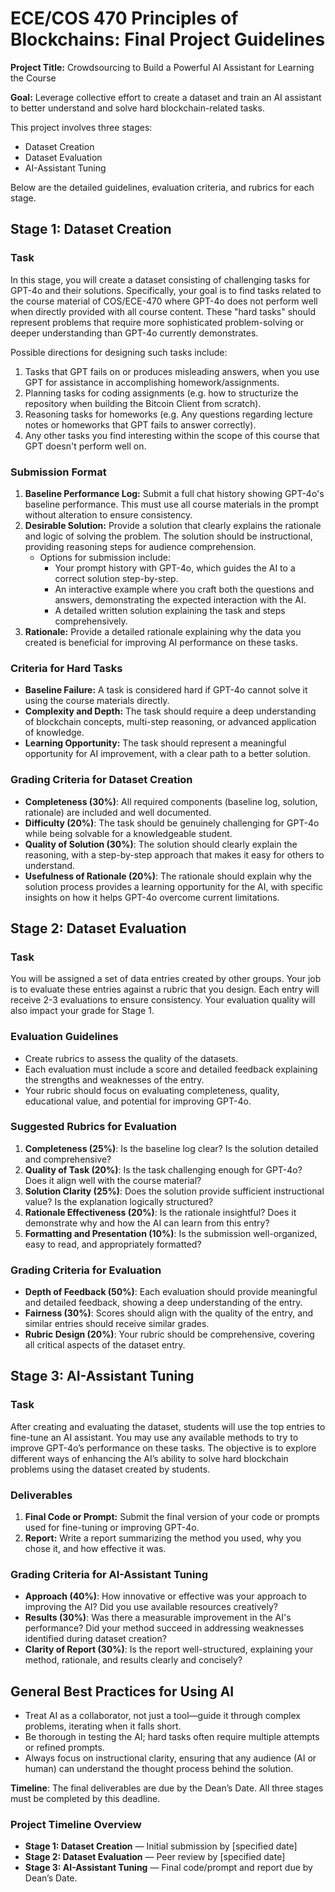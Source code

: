 # ECE/COS 470 Principles of Blockchains: Final Project Guidelines

**Project Title:** Crowdsourcing to Build a Powerful AI Assistant for Learning the Course

**Goal:** Leverage collective effort to create a dataset and train an AI assistant to better understand and solve hard blockchain-related tasks.

This project involves three stages: 
- Dataset Creation
- Dataset Evaluation
- AI-Assistant Tuning

Below are the detailed guidelines, evaluation criteria, and rubrics for each stage.

## **Stage 1: Dataset Creation**

### **Task**
In this stage, you will create a dataset consisting of challenging tasks for GPT-4o and their solutions. Specifically, your goal is to find tasks related to the course material of COS/ECE-470 where GPT-4o does not perform well when directly provided with all course content. These "hard tasks" should represent problems that require more sophisticated problem-solving or deeper understanding than GPT-4o currently demonstrates. 

Possible directions for designing such tasks include:
1. Tasks that GPT fails on or produces misleading answers, when you use GPT for assistance in accomplishing homework/assignments.
2. Planning tasks for coding assignments (e.g. how to structurize the repository when building the Bitcoin Client from scratch).
3. Reasoning tasks for homeworks (e.g. Any questions regarding lecture notes or homeworks that GPT fails to answer correctly). 
4. Any other tasks you find interesting within the scope of this course that GPT doesn't perform well on. 

### **Submission Format**
1. **Baseline Performance Log:** Submit a full chat history showing GPT-4o's baseline performance. This must use all course materials in the prompt without alteration to ensure consistency.
2. **Desirable Solution:** Provide a solution that clearly explains the rationale and logic of solving the problem. The solution should be instructional, providing reasoning steps for audience comprehension.
   - Options for submission include:
     - Your prompt history with GPT-4o, which guides the AI to a correct solution step-by-step.
     - An interactive example where you craft both the questions and answers, demonstrating the expected interaction with the AI.
     - A detailed written solution explaining the task and steps comprehensively.
3. **Rationale:** Provide a detailed rationale explaining why the data you created is beneficial for improving AI performance on these tasks.

### **Criteria for Hard Tasks**
- **Baseline Failure:** A task is considered hard if GPT-4o cannot solve it using the course materials directly.
- **Complexity and Depth:** The task should require a deep understanding of blockchain concepts, multi-step reasoning, or advanced application of knowledge.
- **Learning Opportunity:** The task should represent a meaningful opportunity for AI improvement, with a clear path to a better solution.

### **Grading Criteria for Dataset Creation**
- **Completeness (30%)**: All required components (baseline log, solution, rationale) are included and well documented.
- **Difficulty (20%)**: The task should be genuinely challenging for GPT-4o while being solvable for a knowledgeable student.
- **Quality of Solution (30%)**: The solution should clearly explain the reasoning, with a step-by-step approach that makes it easy for others to understand.
- **Usefulness of Rationale (20%)**: The rationale should explain why the solution process provides a learning opportunity for the AI, with specific insights on how it helps GPT-4o overcome current limitations.

## **Stage 2: Dataset Evaluation**

### **Task**
You will be assigned a set of data entries created by other groups. Your job is to evaluate these entries against a rubric that you design. Each entry will receive 2-3 evaluations to ensure consistency. Your evaluation quality will also impact your grade for Stage 1.

### **Evaluation Guidelines**
- Create rubrics to assess the quality of the datasets.
- Each evaluation must include a score and detailed feedback explaining the strengths and weaknesses of the entry.
- Your rubric should focus on evaluating completeness, quality, educational value, and potential for improving GPT-4o.

### **Suggested Rubrics for Evaluation**
1. **Completeness (25%)**: Is the baseline log clear? Is the solution detailed and comprehensive?
2. **Quality of Task (20%)**: Is the task challenging enough for GPT-4o? Does it align well with the course material?
3. **Solution Clarity (25%)**: Does the solution provide sufficient instructional value? Is the explanation logically structured?
4. **Rationale Effectiveness (20%)**: Is the rationale insightful? Does it demonstrate why and how the AI can learn from this entry?
5. **Formatting and Presentation (10%)**: Is the submission well-organized, easy to read, and appropriately formatted?

### **Grading Criteria for Evaluation**
- **Depth of Feedback (50%)**: Each evaluation should provide meaningful and detailed feedback, showing a deep understanding of the entry.
- **Fairness (30%)**: Scores should align with the quality of the entry, and similar entries should receive similar grades.
- **Rubric Design (20%)**: Your rubric should be comprehensive, covering all critical aspects of the dataset entry.

## **Stage 3: AI-Assistant Tuning**

### **Task**
After creating and evaluating the dataset, students will use the top entries to fine-tune an AI assistant. You may use any available methods to try to improve GPT-4o’s performance on these tasks. The objective is to explore different ways of enhancing the AI’s ability to solve hard blockchain problems using the dataset created by students.

### **Deliverables**
1. **Final Code or Prompt:** Submit the final version of your code or prompts used for fine-tuning or improving GPT-4o.
2. **Report:** Write a report summarizing the method you used, why you chose it, and how effective it was.

### **Grading Criteria for AI-Assistant Tuning**
- **Approach (40%)**: How innovative or effective was your approach to improving the AI? Did you use available resources creatively?
- **Results (30%)**: Was there a measurable improvement in the AI's performance? Did your method succeed in addressing weaknesses identified during dataset creation?
- **Clarity of Report (30%)**: Is the report well-structured, explaining your method, rationale, and results clearly and concisely?

## **General Best Practices for Using AI**
- Treat AI as a collaborator, not just a tool—guide it through complex problems, iterating when it falls short.
- Be thorough in testing the AI; hard tasks often require multiple attempts or refined prompts.
- Always focus on instructional clarity, ensuring that any audience (AI or human) can understand the thought process behind the solution.

**Timeline**: The final deliverables are due by the Dean’s Date. All three stages must be completed by this deadline.

### **Project Timeline Overview**
- **Stage 1: Dataset Creation** — Initial submission by [specified date]
- **Stage 2: Dataset Evaluation** — Peer review by [specified date]
- **Stage 3: AI-Assistant Tuning** — Final code/prompt and report due by Dean’s Date.
